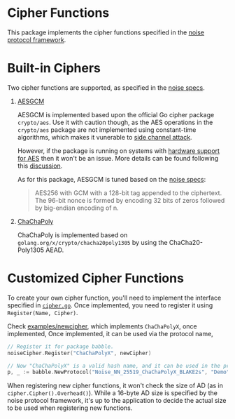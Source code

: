 # Cipher Functions
This package implements the cipher functions specified in the [noise protocol framework](https://noiseprotocol.org).



# Built-in Ciphers
Two cipher functions are supported, as specified in the [noise specs](https://noiseprotocol.org/noise.html#cipher-functions).

1. [AESGCM](https://en.wikipedia.org/wiki/Galois/Counter_Mode)

   AESGCM is implemented based upon the official Go cipher package `crypto/aes`. Use it with caution though, as the AES operations in the `crypto/aes` package are not implemented using constant-time algorithms, which makes it vunerable to [side channel attack](https://en.wikipedia.org/wiki/Side-channel_attack).

   However, if the package is running on systems with [hardware support for AES](https://en.wikipedia.org/wiki/AES_instruction_set) then it won't be an issue. More details can be found following this [discussion](https://github.com/golang/go/issues/16821).

   As for this package, AESGCM is tuned based on the [noise specs](https://noiseprotocol.org/noise.html#the-aesgcm-cipher-functions):

   > AES256 with GCM with a 128-bit tag appended to the ciphertext. The 96-bit nonce is formed by encoding 32 bits of zeros followed by big-endian encoding of n.

2. [ChaChaPoly](https://tools.ietf.org/html/rfc7539)

   ChaChaPoly is implemented based on `golang.org/x/crypto/chacha20poly1305` by using the ChaCha20-Poly1305 AEAD.



# Customized Cipher Functions

To create your own cipher function, you'll need to implement the interface specified in [`cipher.go`](https://github.com/crypto-y/babble/blob/master/cipher/cipher.go). Once implemented, you need to register it using `Register(Name, Cipher)`.

Check [examples/newcipher](../examples/newcipher/main.go), which implements `ChaChaPolyX`, once implemented, Once implemented, it can be used via the protocol name,

```go
// Register it for package babble.
noiseCipher.Register("ChaChaPolyX", newCipher)

// Now "ChaChaPolyX" is a valid hash name, and it can be used in the protocol name as,
p, _ := babble.NewProtocol("Noise_NN_25519_ChaChaPolyX_BLAKE2s", "Demo", true)
```



When registering new cipher functions, it won't check the size of AD (as in `cipher.Cipher().Overhead()`). While a 16-byte AD size is specified by the noise protocol framework, it's up to the application to decide the actual size to be used when registering new functions.